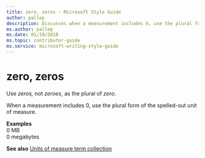 ```yaml
---
title: zero, zeros - Microsoft Style Guide
author: pallep
description: Discusses when a measurement includes 0, use the plural form of the spelled-out unit of measure, such as zero, not zeroes, as the plural of zero.
ms.author: pallep
ms.date: 01/19/2018
ms.topic: contributor-guide
ms.service: microsoft-writing-style-guide
---
```


# zero, zeros

Use *zeros,* not *zeroes,* as the plural of *zero*.

When a measurement includes 0, use the plural form of the spelled-out unit of measure.

**Examples**  
0 MB  
0 megabytes  

**See also** [Units of measure term collection](~/a-z-word-list-term-collections/term-collections/units-of-measure-terms.md)
